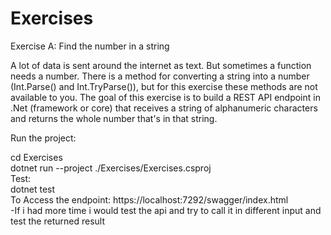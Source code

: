 # Exercises

Exercise A: Find the number in a string

A lot of data is sent around the internet as text. But sometimes a function needs a number. There is a method for converting a string into a number (Int.Parse() and Int.TryParse()), but for this exercise these methods are not available to you. The goal of this exercise is to build a REST API endpoint in .Net (framework or core) that receives a string of alphanumeric characters and returns the whole number that's in that string.

Run the project:

cd Exercises
 <br />
dotnet run --project ./Exercises/Exercises.csproj
 <br />
Test:
 <br />
 dotnet test
 <br />
 To Access the endpoint: https://localhost:7292/swagger/index.html
 <br />
-If i had more time i would test the api and try to call it in different input and test the returned result
